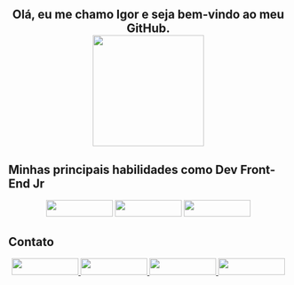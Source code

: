 <h2 align="center">
    Olá, eu me chamo Igor e seja bem-vindo ao meu GitHub.
    <br />
    <img height="200rem" src="https://github-readme-stats.vercel.app/api/top-langs/?username=IgorGabriel18&layout=compact&langs_count=7&theme=dracula"/>
</h2>

<div>
    <h2 align="left">Minhas principais habilidades como Dev Front-End Jr</h2>
    <div align="center">
        <img width="120rem" height="30rem" src="https://img.shields.io/badge/React-20232A?style=for-the-badge&logo=react&logoColor=61DAFB" target="_blank">
        <img width="120rem" height="30rem" src="https://img.shields.io/badge/styled--components-DB7093?style=for-the-badge&logo=styled-components&logoColor=white" target="_blank">
        <img width="120rem" height="30rem" src="https://img.shields.io/badge/Sass-CC6699?style=for-the-badge&logo=sass&logoColor=white" target="_blank">
    </div>
</div>

<h2 align="left">Contato</h2>
<div align="center">
    <a href="https://api.whatsapp.com/send?phone=+5515996145280" target="_blank">
        <img width="120rem" height="30rem" src="https://img.shields.io/badge/WhatsApp-25D366?style=for-the-badge&logo=whatsapp&logoColor=white" target="_blank">
    </a>
    <a href = "mailto:contato.igorgabriel@hotmail.com">
        <img width="120rem" height="30rem" src="https://img.shields.io/badge/-Email-%23333?style=for-the-badge&logo=gmail&logoColor=white" target="_blank">
    </a>
    <a href="https://www.linkedin.com/in/igor-gabriel-vieira-chaves-0560421b8/" target="_blank">
        <img width="120rem" height="30rem" src="https://img.shields.io/badge/-LinkedIn-%230077B5?style=for-the-badge&logo=linkedin&logoColor=white" target="_blank">
    </a>
    <a href="https://www.instagram.com/igor_gabrielvc/" target="_blank">
        <img width="120rem" height="30rem" src="https://img.shields.io/badge/-Instagram-%23E4405F?style=for-the-badge&logo=instagram&logoColor=white" target="_blank">
    </a>
</div>
